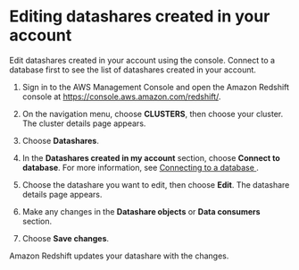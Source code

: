 # Editing datashares created in your account<a name="edit-datashare-console"></a>

Edit datashares created in your account using the console\. Connect to a database first to see the list of datashares created in your account\.

1. Sign in to the AWS Management Console and open the Amazon Redshift console at [https://console\.aws\.amazon\.com/redshift/](https://console.aws.amazon.com/redshift/)\.

1. On the navigation menu, choose **CLUSTERS**, then choose your cluster\. The cluster details page appears\.

1. Choose **Datashares**\.

1. In the **Datashares created in my account** section, choose **Connect to database**\. For more information, see [Connecting to a database ](connect-database-console.md)\.

1. Choose the datashare you want to edit, then choose **Edit**\. The datashare details page appears\.

1. Make any changes in the **Datashare objects** or **Data consumers** section\.

1. Choose **Save changes**\.

Amazon Redshift updates your datashare with the changes\.